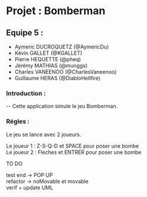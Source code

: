 # Projet : Bomberman  

## Equipe 5 :  
* Aymeric DUCROQUETZ (@AymericDu)  
* Kévin GALLET (@KGALLET)  
* Pierre HEQUETTE (@pheq)  
* Jérémy MATHIAS (@munggs)  
* Charles VANEENOO (@CharlesVaneenoo)  
* Guillaume HERAS (@DiabloHellfire)  

### Introduction :  
-- Cette application simule le jeu Bomberman.
### Régles :  

Le jeu se lance avec 2 joueurs.

Le joueur 1 : Z-S-Q-D et SPACE pour poser une bombe  
Le joueur 2 : Fleches et ENTRER pour poser une bombe


TO DO  

test end ->  POP UP  
refactor -> noMovable et movable  
verif + update UML  
